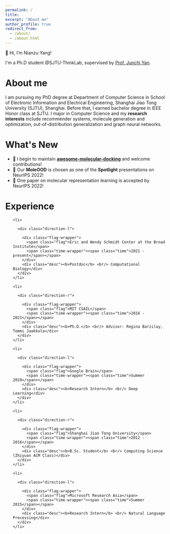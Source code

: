```yaml
---
permalink: /
title: 
excerpt: "About me"
author_profile: true
redirect_from: 
  - /about/
  - /about.html
---
```

👋 Hi, I’m Nianzu Yang!

I'm a Ph.D student @SJTU-ThinkLab, supervised by [Prof. Junchi Yan](https://thinklab.sjtu.edu.cn/).


About me
======
I am pursuing my PhD degree at Department of Computer Science in School of Electronic Information and Electrical Engineering, Shanghai Jiao Tong University (SJTU), Shanghai. Before that, I earned bachelor degree in IEEE Honor class at SJTU. I major in Computer Science and my **research interests** include recommender systems, molecule generation and optimization, out-of-distribution generalization and graph neural networks.

What's New
======
<!-- <div style="height:600px;overflow-y:auto;background:#ffffff;">
🌟 I begin to maintain <a href="https://github.com/yangnianzu0515/awesome-molecular-docking"><b>awesome-molecular-docking</b></a> on github and welcome contributions!<br>
🌟 Our <b>MoleOOD</b> is chosen as one of the <b>Spotlight</b> presentations on NeurIPS 2022!<br>
🌟 One paper on molecular representation learning is accepted by NeurIPS 2022!<br>
<!-- - 🌟 Our **MoleOOD** is chosen as one of the **Spotlight** presentations on NeurIPS 2022!
<!-- - 🌟 One paper on molecular representation learning is accepted by NeurIPS 2022! -->
- 🌟 I begin to maintain <a href="https://github.com/yangnianzu0515/awesome-molecular-docking"><b>awesome-molecular-docking</b></a> and welcome contributions!
- 🌟 Our **MoleOOD** is chosen as one of the **Spotlight** presentations on NeurIPS 2022!
- 🌟 One paper on molecular representation learning is accepted by NeurIPS 2022!

Experience
======
<ul class="timeline">
    
    <li>
      
      <div class="direction-l">
      
        <div class="flag-wrapper">
          <span class="flag">Eric and Wendy Schmidt Center at the Broad Institute</span>
          <span class="time-wrapper"><span class="time">2021 - present</span></span>
        </div>
        <div class="desc"><b>Postdoc</b> <br/> Computational Biology</div>
      </div>
    </li>
    
    <li>
      
      <div class="direction-r">
      
        <div class="flag-wrapper">
          <span class="flag">MIT CSAIL</span>
          <span class="time-wrapper"><span class="time">2016 - 2021</span></span>
        </div>
        <div class="desc"><b>Ph.D.</b> <br/> Advisor: Regina Barzilay, Tommi Jaakkola</div>
      </div>
    </li>
    
    <li>
      
      <div class="direction-l">
      
        <div class="flag-wrapper">
          <span class="flag">Google Brain</span>
          <span class="time-wrapper"><span class="time">Summer 2019</span></span>
        </div>
        <div class="desc"><b>Research Intern</b> <br/> Deep Learning</div>
      </div>
    </li>
    
    <li>
      
      <div class="direction-r">
      
        <div class="flag-wrapper">
          <span class="flag">Shanghai Jiao Tong University</span>
          <span class="time-wrapper"><span class="time">2012 - 2016</span></span>
        </div>
        <div class="desc"><b>B.Sc. Student</b> <br/> Computing Science (Zhiyuan ACM Class)</div>
      </div>
    </li>
    
    <li>
      
      <div class="direction-l">
      
        <div class="flag-wrapper">
          <span class="flag">Microsoft Research Asia</span>
          <span class="time-wrapper"><span class="time">Summer 2015</span></span>
        </div>
        <div class="desc"><b>Research Intern</b> <br/> Natural Language Processing</div>
      </div>
    </li>
    
  </ul>